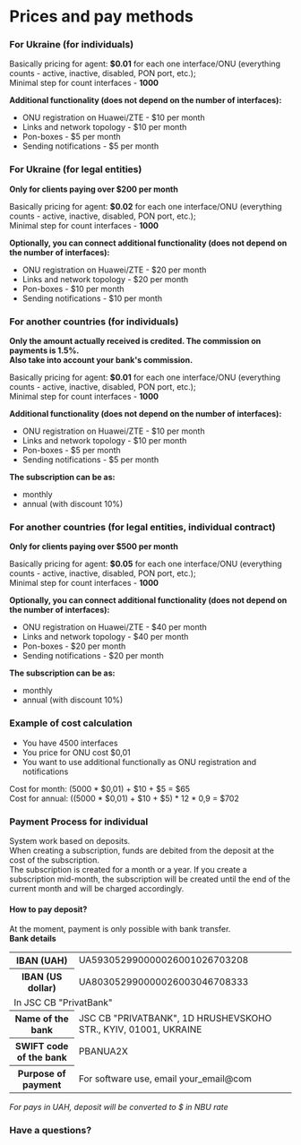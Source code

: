 # Prices and pay methods 


### For Ukraine (for individuals)
Basically pricing for agent: **$0.01** for each one interface/ONU (everything counts - active, inactive, disabled, PON port, etc.);    
Minimal step for count interfaces - **1000**

**Additional functionality (does not depend on the number of interfaces):**

- ONU registration on Huawei/ZTE - $10 per month
- Links and network topology - $10 per month
- Pon-boxes - $5 per month
- Sending notifications - $5 per month


### For Ukraine (for legal entities)
**Only for clients paying over $200 per month**

Basically pricing for agent: **$0.02** for each one interface/ONU (everything counts - active, inactive, disabled, PON port, etc.);  
Minimal step for count interfaces - **1000**

**Optionally, you can connect additional functionality (does not depend on the number of interfaces):**

- ONU registration on Huawei/ZTE - $20 per month
- Links and network topology - $20 per month
- Pon-boxes - $10 per month
- Sending notifications - $10 per month


### For another countries (for individuals)
**Only the amount actually received is credited. The commission on payments is 1.5%.**       
**Also take into account your bank's commission.**   


Basically pricing for agent: **$0.01** for each one interface/ONU (everything counts - active, inactive, disabled, PON port, etc.);  
Minimal step for count interfaces - **1000**

**Additional functionality (does not depend on the number of interfaces):**

- ONU registration on Huawei/ZTE - $10 per month
- Links and network topology - $10 per month
- Pon-boxes - $5 per month
- Sending notifications - $5 per month

**The subscription can be as:**

- monthly
- annual (with discount 10%)


### For another countries (for legal entities, individual contract)
**Only for clients paying over $500 per month**

Basically pricing for agent: **$0.05** for each one interface/ONU (everything counts - active, inactive, disabled, PON port, etc.);  
Minimal step for count interfaces - **1000**

**Optionally, you can connect additional functionality (does not depend on the number of interfaces):**

- ONU registration on Huawei/ZTE - $40 per month
- Links and network topology - $40 per month
- Pon-boxes - $20 per month
- Sending notifications - $20 per month

**The subscription can be as:**

- monthly
- annual (with discount 10%)


### Example of cost calculation
- You have 4500 interfaces
- You price for ONU cost $0,01
- You want to use additional functionally as ONU registration and notifications

Cost for month: (5000 * $0,01) + $10 + $5 = $65  
Cost for annual: ((5000 * $0,01) + $10 + $5) * 12 * 0,9 = $702

### Payment Process for individual
System work based on deposits.       
When creating a subscription, funds are debited from the deposit at the cost of the subscription.    
The subscription is created for a month or a year.
If you create a subscription mid-month, the subscription will be created until the end of the current month and will be charged accordingly.

#### How to pay deposit?
At the moment, payment is only possible with bank transfer.    
**Bank details** 
<table>
    <tr>
        <th>IBAN (UAH)</th>
        <td>UA593052990000026001026703208</td>
    </tr>
    <tr>
        <th>IBAN (US dollar)</th>
        <td>UA803052990000026003046708333</td>
    </tr>
    <tr>
      <td  colspan="2">In JSC CB "PrivatBank"</td>
    </tr>
    <tr>
      <th>Name of the bank</th>
      <td>JSC CB "PRIVATBANK", 1D HRUSHEVSKOHO STR., KYIV, 01001, UKRAINE</td>
    </tr>
    <tr>
      <th>SWIFT code of the bank</th>
      <td>PBANUA2X</td>
    </tr>
    <tr>
      <th>Purpose of payment</th>
      <td>For software use, email your_email@com</td>
    </tr>
</table>       

_For pays in UAH, deposit will be converted to $ in NBU rate_

### Have a questions? 
